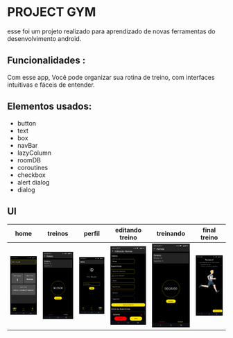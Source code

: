 # PROJECT GYM

esse foi um projeto realizado para aprendizado de novas ferramentas do desenvolvimento android.

## Funcionalidades :

Com esse app, Você pode organizar sua rotina de treino, com interfaces intuitivas e fáceis de entender.

## Elementos usados:

- button
- text
- box
- navBar
- lazyColumn
- roomDB
- coroutines
- checkbox
- alert dialog
- dialog

## UI

| home | treinos | perfil | editando treino | treinando | final treino |
| --- | --- | --- | --- | --- | --- | 
| ![home](Images/home.png) | ![treinos](Images/training.png) | ![perfil](Images/profile.png) | ![editTreino](Images/editTraining.png) | ![treinando](Images/training.png) | ![finalTreino](Images/finalTraining.png) |
